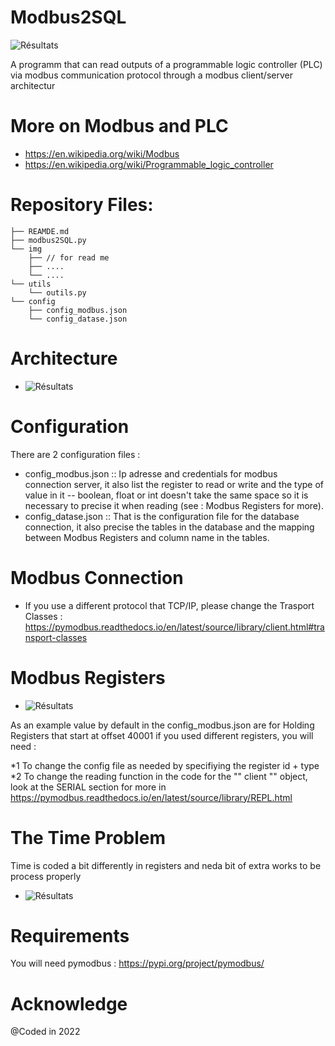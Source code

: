 # Modbus2SQL

![Résultats](https://github.com/Soren-Kierkegaard/Modbus2SQL/img/modbus1.png)

A programm that can read outputs of a programmable logic controller (PLC) via modbus communication protocol through a modbus client/server architectur

# More on Modbus and PLC
* https://en.wikipedia.org/wiki/Modbus
* https://en.wikipedia.org/wiki/Programmable_logic_controller

# Repository Files:
```
├── REAMDE.md
├── modbus2SQL.py
└── img
    ├── // for read me
    ├── ....
    └── ....
└── utils
    └── outils.py
└── config
    ├── config_modbus.json
    └── config_datase.json
```

# Architecture

- ![Résultats](https://github.com/Soren-Kierkegaard/Modbus2SQL/img/modbus4.png)

# Configuration

There are 2 configuration files :
  * config_modbus.json :: Ip adresse and credentials for modbus connection server, it also list the register to read or write and the type of value in it -- boolean, float or int doesn't take the same space so it is necessary to precise it when reading (see : Modbus Registers for more).
  * config_datase.json :: That is the configuration file for the database connection, it also precise the tables in the database and the mapping between Modbus Registers and column name in the tables.

# Modbus Connection

  * If you use a different protocol that TCP/IP, please change the Trasport Classes : https://pymodbus.readthedocs.io/en/latest/source/library/client.html#transport-classes 
# Modbus Registers

- ![Résultats](https://github.com/Soren-Kierkegaard/Modbus2SQL/img/modbus2.png)

As an example value by default in the config_modbus.json are for Holding Registers that start at offset 40001
if you used different registers, you will need :

  *1 To change the config file as needed by specifiying the register id + type
  *2 To change the reading function in the code for the "" client "" object, look at the SERIAL section for more in https://pymodbus.readthedocs.io/en/latest/source/library/REPL.html

# The Time Problem

Time is coded a bit differently in registers and neda bit of extra works to be process properly

- ![Résultats](https://github.com/Soren-Kierkegaard/Modbus2SQL/img/modbus3.png)

# Requirements

You will need pymodbus : https://pypi.org/project/pymodbus/

# Acknowledge

@Coded in 2022 
